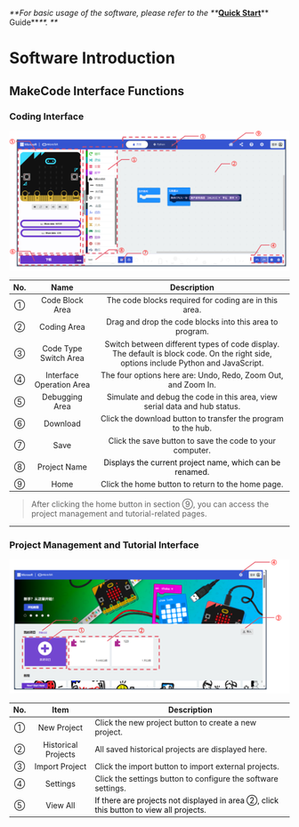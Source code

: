 _**For basic usage of the software, please refer to the **_[**Quick Start**](about:blank)** Guide**_**.  **_
# Software Introduction
## MakeCode Interface Functions  
### Coding Interface  
![](img/S01.png)

|  No.   | Name   | Description   |
| :---: | :---: | :---: |
| ① | Code Block Area   | The code blocks required for coding are in this area.   |
| ② | Coding Area   | Drag and drop the code blocks into this area to program.   |
| ③ | Code Type Switch Area   |  Switch between different types of code display. The default is block code. On the right side, options include Python and JavaScript.   |
| ④ | Interface Operation Area   | The four options here are: Undo, Redo, Zoom Out, and Zoom In.   |
| ⑤ | Debugging Area   | <font style="background-color:rgb(253, 253, 254);">Simulate and debug the code in this area, view serial data and hub status.  </font> |
| ⑥ | Download   |  Click the download button to transfer the program to the hub.   |
| ⑦ | Save   | Click the save button to save the code to your computer.   |
| ⑧ | Project Name   | <font style="color:rgb(6, 6, 7);">Displays the current project name, which can be renamed.  </font> |
| ⑨ | Home   |  Click the home button to return to the home page.   |


> After clicking the home button in section ⑨, you can access the project management and tutorial-related pages.  
>

****

### Project Management and Tutorial Interface  
![](img/S02.png)

| No.   | Item | Description   |
| :---: | :---: | --- |
| ① | New Project   | Click the new project button to create a new project.   |
| ② |  Historical Projects   | All saved historical projects are displayed here.   |
| ③ | Import Project   |  Click the import button to import external projects.   |
| ④ | Settings   | Click the settings button to configure the software settings.   |
| ⑤ | View All   | <font style="color:rgb(6, 6, 7);">If there are projects not displayed in area ②, click this button to view all projects.  </font> |


